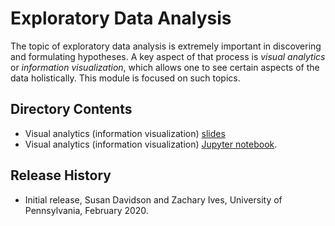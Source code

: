 # Exploratory Data Analysis

The topic of exploratory data analysis is extremely important in discovering and formulating hypotheses.  A key aspect of that process is *visual analytics* or *information visualization*, which allows one to see certain aspects of the data holistically.  This module is focused on such topics.

## Directory Contents

* Visual analytics (information visualization) [slides](VISUAL-ANALYTICS-visualization.pptx)
* Visual analytics (information visualization) [Jupyter notebook](VISUAL-ANALYTICS-visualization.ipynb).

## Release History

* Initial release, Susan Davidson and Zachary Ives, University of Pennsylvania, February 2020.

